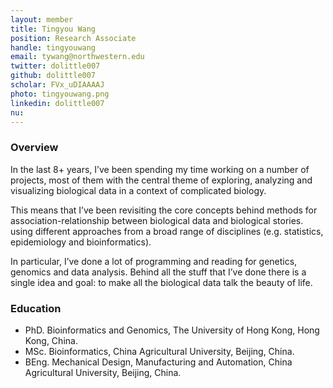 ```yaml
---
layout: member
title: Tingyou Wang
position: Research Associate
handle: tingyouwang
email: tywang@northwestern.edu
twitter: dolittle007
github: dolittle007
scholar: FVx_uDIAAAAJ
photo: tingyouwang.png
linkedin: dolittle007
nu:
---
```


### Overview
In the last 8+ years, I’ve been spending my time working on a number of projects, most of them with the central theme of exploring, analyzing and visualizing biological data in a context of complicated biology.

This means that I’ve been revisiting the core concepts behind methods for association-relationship between biological data and biological stories. using different approaches from a broad range of disciplines (e.g. statistics, epidemiology and bioinformatics).

In particular, I’ve done a lot of programming and reading for genetics, genomics and data analysis.
Behind all the stuff that I’ve done there is a single idea and goal: to make all the biological data talk the beauty of life.

### Education
- PhD. Bioinformatics and Genomics, The University of Hong Kong, Hong Kong, China.
- MSc. Bioinformatics, China Agricultural University, Beijing, China.
- BEng. Mechanical Design, Manufacturing and Automation, China Agricultural University, Beijing, China.
